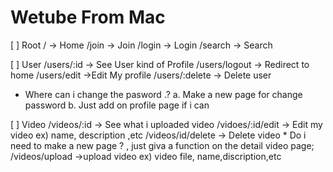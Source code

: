 # Wetube From Mac

[ ] Root
/ -> Home
/join -> Join
/login -> Login
/search -> Search

[ ] User
/users/:id -> See User kind of Profile
/users/logout -> Redirect to home
/users/edit ->Edit My profile
/users/:delete -> Delete user

- Where can i change the pasword .?
  a. Make a new page for change password
  b. Just add on profile page if i can

[ ] Video
/videos/:id -> See what i uploaded video
/vidoes/:id/edit -> Edit my video
ex) name, description ,etc
/videos/id/delete -> Delete video \* Do i need to make a new page ? , just giva a function on the detail video page;
/videos/upload ->upload video
ex) video file, name,discription,etc
